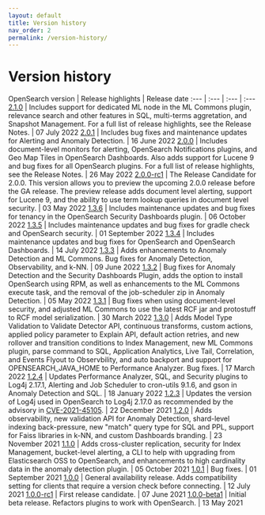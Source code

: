 ```yaml
---
layout: default
title: Version history
nav_order: 2
permalink: /version-history/
---
```


# Version history

OpenSearch version | Release highlights | Release date
:--- | :--- | :--- | :---
[2.1.0](https://github.com/opensearch-project/opensearch-build/blob/main/release-notes/opensearch-release-notes-2.1.0.md) | Includes support for dedicated ML node in the ML Commons plugin, relevance search and other features in SQL, multi-terms aggretation, and Snapshot Management. For a full list of release highlights, see the Release Notes. | 07 July 2022
[2.0.1](https://github.com/opensearch-project/opensearch-build/blob/main/release-notes/opensearch-release-notes-2.0.1.md) | Includes bug fixes and maintenance updates for Alerting and Anomaly Detection. | 16 June 2022
[2.0.0](https://github.com/opensearch-project/opensearch-build/blob/main/release-notes/opensearch-release-notes-2.0.0.md) | Includes document-level monitors for alerting, OpenSearch Notifications plugins, and Geo Map Tiles in OpenSearch Dashboards. Also adds support for Lucene 9 and bug fixes for all OpenSearch plugins. For a full list of release highlights, see the Release Notes. | 26 May 2022
[2.0.0-rc1](https://github.com/opensearch-project/opensearch-build/blob/main/release-notes/opensearch-release-notes-2.0.0-rc1.md) | The Release Candidate for 2.0.0. This version allows you to preview the upcoming 2.0.0 release before the GA release. The preview release adds document level alerting, support for Lucene 9, and the ability to use term lookup queries in document level security. | 03 May 2022
[1.3.6](https://github.com/opensearch-project/opensearch-build/blob/main/release-notes/opensearch-release-notes-1.3.6.md) | Includes maintenance updates and bug fixes for tenancy in the OpenSearch Security Dashboards plugin. | 06 October 2022
[1.3.5](https://github.com/opensearch-project/opensearch-build/blob/main/release-notes/opensearch-release-notes-1.3.5.md) | Includes maintenance updates and bug fixes for gradle check and OpenSearch security. | 01 September 2022
[1.3.4](https://github.com/opensearch-project/opensearch-build/blob/main/release-notes/opensearch-release-notes-1.3.4.md) | Includes maintenance updates and bug fixes for OpenSearch and OpenSearch Dashboards. | 14 July 2022
[1.3.3](https://github.com/opensearch-project/opensearch-build/blob/main/release-notes/opensearch-release-notes-1.3.3.md) | Adds enhancements to Anomaly Detection and ML Commons. Bug fixes for Anomaly Detection, Observability, and k-NN. | 09 June 2022
[1.3.2](https://github.com/opensearch-project/opensearch-build/blob/main/release-notes/opensearch-release-notes-1.3.2.md) | Bug fixes for Anomaly Detection and the Security Dashboards Plugin, adds the option to install OpenSearch using RPM, as well as enhancements to the ML Commons execute task, and the removal of the job-scheduler zip in Anomaly Detection. | 05 May 2022
[1.3.1](https://github.com/opensearch-project/opensearch-build/blob/main/release-notes/opensearch-release-notes-1.3.1.md) | Bug fixes when using document-level security, and adjusted ML Commons to use the latest RCF jar and protostuff to RCF model serialization. | 30 March 2022 
[1.3.0](https://github.com/opensearch-project/opensearch-build/blob/main/release-notes/opensearch-release-notes-1.3.0.md) | Adds Model Type Validation to Validate Detector API, continuous transforms, custom actions, applied policy parameter to Explain API, default action retries, and new rollover and transition conditions to Index Management, new ML Commons plugin, parse command to SQL, Application Analytics, Live Tail, Correlation, and Events Flyout to Observbility, and auto backport and support for OPENSEARCH_JAVA_HOME to Performance Analyzer. Bug fixes. | 17 March 2022
[1.2.4](https://github.com/opensearch-project/opensearch-build/blob/main/release-notes/opensearch-release-notes-1.2.4.md) | Updates Performance Analyzer, SQL, and Security plugins to Log4j 2.17.1, Alerting and Job Scheduler to cron-utils 9.1.6, and gson in Anomaly Detection and SQL. | 18 January 2022
[1.2.3](https://github.com/opensearch-project/opensearch-build/blob/main/release-notes/opensearch-release-notes-1.2.3.md) | Updates the version of Log4j used in OpenSearch to Log4j 2.17.0 as recommended by the advisory in [CVE-2021-45105](https://cve.mitre.org/cgi-bin/cvename.cgi?name=CVE-2021-45105). | 22 December 2021
[1.2.0](https://github.com/opensearch-project/OpenSearch/blob/main/release-notes/opensearch.release-notes-1.2.0.md) | Adds observability, new validation API for Anomaly Detection, shard-level indexing back-pressure, new "match" query type for SQL and PPL, support for Faiss libraries in k-NN, and custom Dashboards branding. | 23 November 2021
[1.1.0](https://github.com/opensearch-project/opensearch-build/tree/main/release-notes/opensearch-release-notes-1.1.0.md) | Adds cross-cluster replication, security for Index Management, bucket-level alerting, a CLI to help with upgrading from Elasticsearch OSS to OpenSearch, and enhancements to high cardinality data in the anomaly detection plugin. | 05 October 2021
[1.0.1](https://github.com/opensearch-project/opensearch-build/tree/main/release-notes/opensearch-release-notes-1.0.1.md) | Bug fixes. | 01 September 2021
[1.0.0](https://github.com/opensearch-project/opensearch-build/tree/main/release-notes/opensearch-release-notes-1.0.0.md) | General availability release. Adds compatibility setting for clients that require a version check before connecting. | 12 July 2021
[1.0.0-rc1](https://github.com/opensearch-project/opensearch-build/tree/main/release-notes/opensearch-release-notes-1.0.0-rc1.md) | First release candidate. | 07 June 2021
[1.0.0-beta1](https://github.com/opensearch-project/opensearch-build/tree/main/release-notes/opensearch-release-notes-1.0.0-beta1.md) | Initial beta release. Refactors plugins to work with OpenSearch. | 13 May 2021
